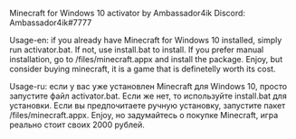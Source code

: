 Minecraft for Windows 10 activator by Ambassador4ik
Discord: Ambassador4ik#7777

Usage-en: if you already have Minecraft for Windows 10 installed, simply run activator.bat.
If not, use install.bat to install. If you prefer manual installation, go to /files/minecraft.appx 
and install the package. Enjoy, but consider buying minecraft, it is a game that is definetelly worth
its cost.

Usage-ru: если у вас уже установлен Minecraft для Windows 10, просто запустите файл activator.bat. 
Если же нет, то используйте install.bat для установки. Если вы предпочитаете ручную установку,
запустите пакет /files/minecraft.appx. Enjoy, но задумайтесь о покупке Minecraft, игра реально стоит
своих 2000 рублей.
